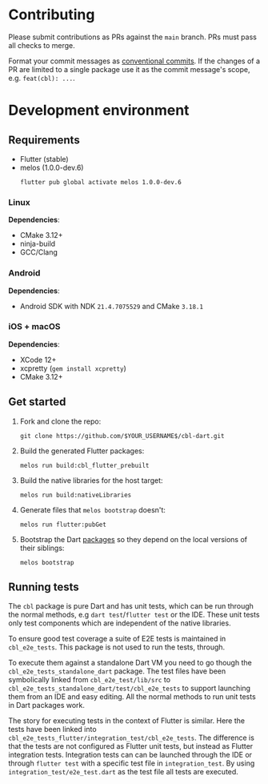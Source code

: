 # Contributing

Please submit contributions as PRs against the `main` branch. PRs must pass all
checks to merge.

Format your commit messages as [conventional commits]. If the changes of a PR
are limited to a single package use it as the commit message's scope, e.g.
`feat(cbl): ...`.

# Development environment

## Requirements

- Flutter (stable)
- melos (1.0.0-dev.6)
  ```shell
  flutter pub global activate melos 1.0.0-dev.6
  ```

### Linux

**Dependencies**:

- CMake 3.12+
- ninja-build
- GCC/Clang

### Android

**Dependencies**:

- Android SDK with NDK `21.4.7075529` and CMake `3.18.1`

### iOS + macOS

**Dependencies**:

- XCode 12+
- xcpretty (`gem install xcpretty`)
- CMake 3.12+

## Get started

1. Fork and clone the repo:
   ```shell
   git clone https://github.com/$YOUR_USERNAME$/cbl-dart.git
   ```
2. Build the generated Flutter packages:
   ```shell
   melos run build:cbl_flutter_prebuilt
   ```
3. Build the native libraries for the host target:
   ```shell
   melos run build:nativeLibraries
   ```
4. Generate files that `melos bootstrap` doesn't:
   ```shell
   melos run flutter:pubGet
   ```
5. Bootstrap the Dart [packages] so they depend on the local versions of their
   siblings:
   ```shell
   melos bootstrap
   ```

## Running tests

The `cbl` package is pure Dart and has unit tests, which can be run through the
normal methods, e.g `dart test`/`flutter test` or the IDE. These unit tests only
test components which are independent of the native libraries.

To ensure good test coverage a suite of E2E tests is maintained in
`cbl_e2e_tests`. This package is not used to run the tests, through.

To execute them against a standalone Dart VM you need to go though the
`cbl_e2e_tests_standalone_dart` package. The test files have been symbolically
linked from `cbl_e2e_test/lib/src` to
`cbl_e2e_tests_standalone_dart/test/cbl_e2e_tests` to support launching them
from an IDE and easy editing. All the normal methods to run unit tests in Dart
packages work.

The story for executing tests in the context of Flutter is similar. Here the
tests have been linked into
`cbl_e2e_tests_flutter/integration_test/cbl_e2e_tests`. The difference is that
the tests are not configured as Flutter unit tests, but instead as Flutter
integration tests. Integration tests can can be launched through the IDE or
through `flutter test` with a specific test file in `integration_test`. By using
`integration_test/e2e_test.dart` as the test file all tests are executed.

[flutter]: https://flutter.dev/docs/get-started/install
[packages]: ../packages
[conventional commits]: https://www.conventionalcommits.org/en/v1.0.0/

